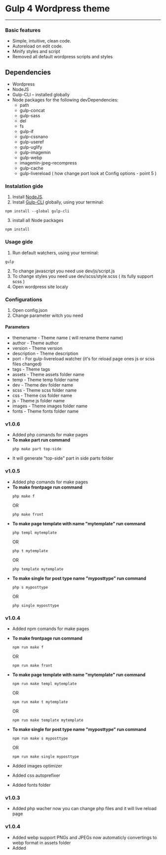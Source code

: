 # Gulp 4 Wordpress theme

------------------
### Basic features

* Simple, intuitive, clean code.
* Autoreload on edit code.
* Minify styles and script
* Removed all default wordpress scripts and styles



## Dependencies

* Wordpress
* NodeJS
* Gulp-CLI – installed globally
* Node packages for the following devDependencies:
    * path
    * gulp-concat
    * gulp-sass
    * del
    * fs
    * gulp-if
    * gulp-cssnano
    * gulp-useref
    * gulp-uglify
    * gulp-imagemin
    * gulp-webp
    * imagemin-jpeg-recompress
    * gulp-cache
    * gulp-livereload ( how change port look at Config options -  point 5 )



### Instalation gide

1. Install [NodeJS](https://nodejs.org/).
2. Install [Gulp-CLI](https://gulpjs.com/docs/en/getting-started/quick-start) globally, using your terminal:
```
npm install --global gulp-cli
```
3. install all Node packages
```
npm install
```

### Usage gide

1. Run default watchers, using your terminal:
```
gulp
```
2. To change javascript you need use dev/js/script.js
3. To change styles you need use dev/scss/style.scss ( its fully support scss )
4. Open wordpress site localy

### Configurations

1. Open config.json
2. Change parameter witch you need

#### Parameters
* themename - Theme name ( will rename theme name)
* author - Theme author
* version - Theme version
* description - Theme description
* port - For gulp-livereload watcher (it's for reload page ones js or scss files changed)
* tags - Theme tags
* assets - Theme assets folder name
* temp - Theme temp folder name
* dev - Theme dev folder name
* scss - Theme scss folder name
* css - Theme css folder name
* js - Theme js folder name
* images - Theme images folder name
* fonts - Theme fonts folder name

### v1.0.6
* Added php comands for make pages
* **To make part run command**
  ```
  php make part top-side
    ```
* It will generate "top-side" part in side parts folder

### v1.0.5
* Added php comands for make pages
* **To make frontpage run command**
  ```
  php make f
    ```
  OR
    ```
  php make front
  ```
* **To make page template with name "mytemplate" run command**
  ```
  php templ mytemplate
    ```
  OR
    ```
  php t mytemplate
  ```
  OR
    ```
  php template mytemplate
  ```
* **To make single for post type name "myposttype" run command**
    ```
  php s myposttype
  ```
  OR
    ```
  php single myposttype
  ```

### v1.0.4

* Added npm comands for make pages
* **To make frontpage run command**
  ```
  npm run make f
    ```
  OR
    ```
  npm run make front
  ```
* **To make page template with name "mytemplate" run command**
  ```
  npm run make templ mytemplate
    ```
  OR
    ```
  npm run make t mytemplate
  ```
  OR
    ```
  npm run make template mytemplate
  ```
* **To make single for post type name "myposttype" run command**
    ```
  npm run make s myposttype
  ```
  OR
    ```
  npm run make single myposttype
  ```

* Added images optimizer
* Added css autoprefixer
* Added fonts folder

### v1.0.3
* Added php wacher now you can change php files and it will live reload page

### v1.0.4
* Added webp support PNGs and JPEGs now automaticly convertings to webp format in assets folder
* Added 
